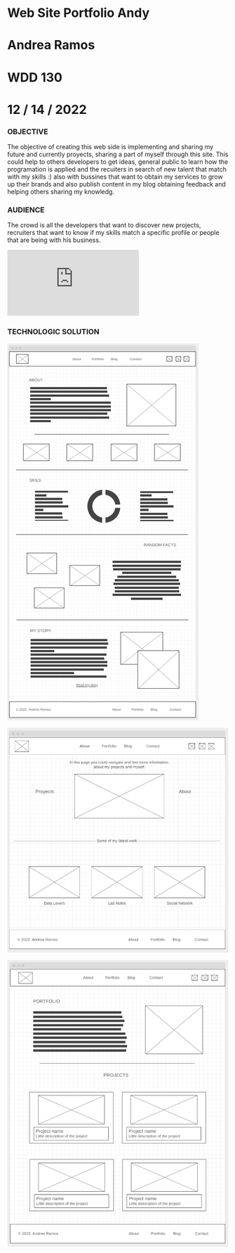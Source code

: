 # Web Site Portfolio Andy
# Andrea Ramos
# WDD 130
# 12 / 14 / 2022


### OBJECTIVE

The objective of creating this web side is implementing and sharing my future and currently proyects, sharing a part of myself through this site. This could help to others developers to get ideas, general public to learn how the programation is applied and the recuiters in search of new talent that match with my skills :) also with bussines that want to obtain my services to grow up their brands and also publish content in my blog obtaining feedback and helping others sharing my knowledg.


### AUDIENCE

The crowd is all the developers that want to discover new projects, recruiters that want to know if my skills match a specific profile or people that are being with his business.

![](https://andrevivs.github.io/Projects/portfolio/index.html)

### TECHNOLOGIC SOLUTION

![](https://github.com/AndreVivs/Projects/blob/develop/portfolio/images/wireframes/about-siteplan-wireframe.png)

![](https://github.com/AndreVivs/Projects/blob/develop/portfolio/images/wireframes/home-siteplan-wireframe.png)

![](https://github.com/AndreVivs/Projects/blob/develop/portfolio/images/wireframes/portfolio-siteplan-wireframe.png)

